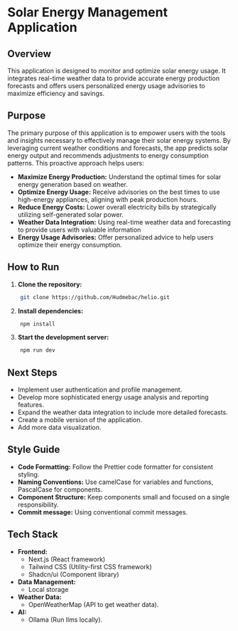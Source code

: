 # Solar Energy Management Application

## Overview

This application is designed to monitor and optimize solar energy usage. It integrates real-time weather data to provide accurate energy production forecasts and offers users personalized energy usage advisories to maximize efficiency and savings.

## Purpose

The primary purpose of this application is to empower users with the tools and insights necessary to effectively manage their solar energy systems. By leveraging current weather conditions and forecasts, the app predicts solar energy output and recommends adjustments to energy consumption patterns. This proactive approach helps users:

-   **Maximize Energy Production:** Understand the optimal times for solar energy generation based on weather.
-   **Optimize Energy Usage:** Receive advisories on the best times to use high-energy appliances, aligning with peak production hours.
-   **Reduce Energy Costs:** Lower overall electricity bills by strategically utilizing self-generated solar power.
- **Weather Data Integration:** Using real-time weather data and forecasting to provide users with valuable information
- **Energy Usage Advisories:** Offer personalized advice to help users optimize their energy consumption.

## How to Run

1.  **Clone the repository:**
```bash
    git clone https://github.com/Hudmebac/helio.git
```
2.  **Install dependencies:**
```bash
    npm install
```
3.  **Start the development server:**
```bash
    npm run dev
```
## Next Steps

-   Implement user authentication and profile management.
-   Develop more sophisticated energy usage analysis and reporting features.
-   Expand the weather data integration to include more detailed forecasts.
-   Create a mobile version of the application.
-   Add more data visualization.

## Style Guide

-   **Code Formatting:** Follow the Prettier code formatter for consistent styling.
-   **Naming Conventions:** Use camelCase for variables and functions, PascalCase for components.
-   **Component Structure:** Keep components small and focused on a single responsibility.
- **Commit message:** Using conventional commit messages.

## Tech Stack

-   **Frontend:**
    -   Next.js (React framework)
    -   Tailwind CSS (Utility-first CSS framework)
    -   Shadcn/ui (Component library)
-   **Data Management:**
    -  Local storage
- **Weather Data:**
  - OpenWeatherMap (API to get weather data).
- **AI:**
  - Ollama (Run llms locally).
